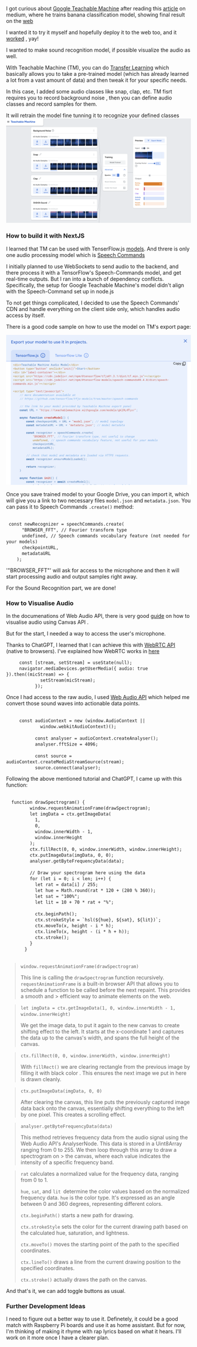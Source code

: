 I got curious about [Google Teachable Machine](https://teachablemachine.withgoogle.com/v1/) after reading this [article](https://medium.com/@warronbebster/teachable-machine-tutorial-bananameter-4bfffa765866) on medium, where he trains banana classification model, showing final result on the [web](https://tm-image-demo.glitch.me/) 

I wanted it to try it myself and hopefully deploy it to the web too, and it [worked](https://audiochi.vercel.app/) , yay! 

I wanted to make sound recognition model, if possible visualize the audio as well.

With Teachable Machine (TM), you can do [Transfer Learning](https://en.wikipedia.org/wiki/Transfer_learning) which basically allows you to take a pre-trained model (which has already learned a lot from a vast amount of data) and then tweak it for your specific needs.

In this case, I added some audio classes like snap, clap, etc. TM fisrt requires you to record background noise , then you can define audio classes and record samples for them.

It will retrain the model fine tunning it to recognize your defined classes 
![](https://raw.githubusercontent.com/abroroo/audiochi/main/public/train.png)

### How to build it with NextJS

I learned that TM can be used with TenserFlow.js [models](https://www.tensorflow.org/js/models). And threre is only one audio processing model which is [Speech Commands](https://github.com/tensorflow/tfjs-models/tree/master/speech-commands) 

I initially planned to use WebSockets to send audio to the backend, and there process it with a TensorFlow's Speech-Commands model, and get real-time outputs. But I ran into a bunch of dependency conflicts. Specifically, the setup for Google Teachable Machine's model didn't align with the Speech-Command set up in node.js

To not get things complicated, I decided to use the Speech Commands' CDN and handle everything on the client side only, which handles audio access by itself. 

There is a good code sample on how to use the model on TM's export page: 

![](https://raw.githubusercontent.com/abroroo/audiochi/main/public/export.png)

Once you save trained model to your Google Drive, you can import it, which will give you a link to two necessary files `model.json` and `metadata.json`. You can pass it to Speech Commands `.create()` method:
```

 const newRecognizer = speechCommands.create(
      "BROWSER_FFT", // Fourier transform type
      undefined, // Speech commands vocabulary feature (not needed for your models)
      checkpointURL,
      metadataURL
    );

```
'"BROWSER_FFT"' will ask for access to the microphone and then it will start processing audio and output samples right away. 

For the Sound Recognition part, we are done!

### How to Visualise Audio

In the documenations of Web Audio API, there is very good [guide](https://developer.mozilla.org/en-US/docs/Web/API/Web_Audio_API/Visualizations_with_Web_Audio_API#creating_a_frequency_bar_graph) on how to visualise audio using Canvas API . 

But for the start, I needed a way to access the user's microphone. 

Thanks to ChatGPT, I learned that I can achieve this with [WebRTC API](https://developer.mozilla.org/en-US/docs/Glossary/WebRTC) (native to browsers). I've explained how WebRTC works in [here](https://github.com/abroroo/til/blob/main/WebRTC/webrtc.md)
   ```
        const [stream, setStream] = useState(null);
        navigator.mediaDevices.getUserMedia({ audio: true }).then((micStream) => {
                setStream(micStream);
              });
   ```

Once I had access to the raw audio, I used [Web Audio API](https://developer.mozilla.org/en-US/docs/Web/API/Web_Audio_API) which helped me convert those sound waves into actionable data points. 

```

     const audioContext = new (window.AudioContext ||
             window.webkitAudioContext)();
     
           const analyser = audioContext.createAnalyser();
           analyser.fftSize = 4096;
     
           const source = audioContext.createMediaStreamSource(stream);
           source.connect(analyser);

```

Following the above mentioned tutorial and ChatGPT, I came up with this function: 

```

  function drawSpectrogram() {
         window.requestAnimationFrame(drawSpectrogram);
         let imgData = ctx.getImageData(
           1,
           0,
           window.innerWidth - 1,
           window.innerHeight
         );
         ctx.fillRect(0, 0, window.innerWidth, window.innerHeight);
         ctx.putImageData(imgData, 0, 0);
         analyser.getByteFrequencyData(data);
 
         // Draw your spectrogram here using the data
         for (let i = 0; i < len; i++) {
           let rat = data[i] / 255;
           let hue = Math.round(rat * 120 + (280 % 360));
           let sat = "100%";
           let lit = 10 + 70 * rat + "%";
 
           ctx.beginPath();
           ctx.strokeStyle = `hsl(${hue}, ${sat}, ${lit})`;
           ctx.moveTo(x, height - i * h);
           ctx.lineTo(x, height - (i * h + h));
           ctx.stroke();
         }
       }


```
> `window.requestAnimationFrame(drawSpectrogram)`
> 
> This line is calling the `drawSpectrogram` function recursively. `requestAnimationFrame` is a built-in browser API that allows you to schedule a function to be called before the next repaint. This provides a smooth and > efficient way to animate elements on the web.

> `let imgData = ctx.getImageData(1, 0, window.innerWidth - 1, window.innerHeight)`
> 
> We get the image data, to put it again to the new canvas to create shifting effect to the left.  It starts at the x-coordinate 1 and captures the data up to the canvas's width, and spans the full height of the canvas.

> `ctx.fillRect(0, 0, window.innerWidth, window.innerHeight)`
>
> With `fillRect()` we are clearing rectangle from the previous image by filling it with black color . This ensures the next image we put in here is drawn cleanly.

> `ctx.putImageData(imgData, 0, 0)`
>
> After clearing the canvas, this line puts the previously captured image data back onto the canvas, essentially shifting everything to the left by one pixel. This creates a scrolling effect.


> `analyser.getByteFrequencyData(data)`
>
> This method retrieves frequency data from the audio signal using the Web Audio API's AnalyserNode. This data is stored in a Uint8Array ranging from 0 to 255. We then loop through this array to draw a spectrogram on > the canvas, where each value indicates the intensity of a specific frequency band.


> `rat` calculates a normalized value for the frequency data, ranging from 0 to 1.
> 
> `hue`, `sat`, and `lit `determine the color values based on the normalized frequency data. `hue` is the color type. It's expressed as an angle between 0 and 360 degrees, representing different colors.
> 
> `ctx.beginPath()` starts a new path for drawing.
> 
> `ctx.strokeStyle` sets the color for the current drawing path based on the calculated hue, saturation, and lightness.
> 
> `ctx.moveTo()` moves the starting point of the path to the specified coordinates.
> 
> `ctx.lineTo()` draws a line from the current drawing position to the specified coordinates.
> 
> `ctx.stroke()` actually draws the path on the canvas.


And that's it, we can add toggle buttons as usual. 

### Further Development Ideas

I need to figure out a better way to use it. Definetely, it could be a good match with Raspberry Pi boards and use it as home assistant. But for now, I'm thinking of making it rhyme with rap lyrics based on what it hears. I'll work on it more once I have a clearer plan.



